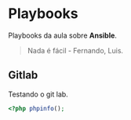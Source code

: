 # Playbooks

Playbooks da aula sobre **Ansible**.

> Nada é fácil - Fernando, Luis.


## Gitlab

Testando o git lab.

```php
<?php phpinfo();
```
